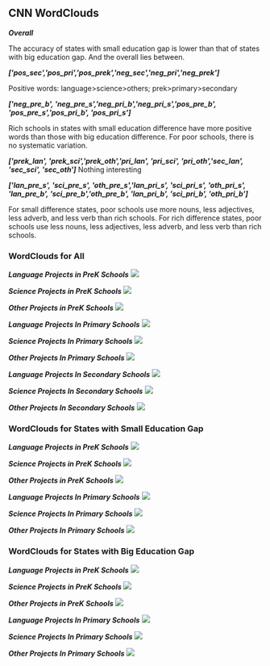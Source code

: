 ## CNN WordClouds

***Overall***

The accuracy of states with small education gap is lower than that of states with big education gap. And the overall lies between.

***['pos_sec','pos_pri','pos_prek','neg_sec','neg_pri','neg_prek']***

Positive words: language>science>others; prek>primary>secondary

***['neg_pre_b', 'neg_pre_s','neg_pri_b','neg_pri_s','pos_pre_b', 'pos_pre_s','pos_pri_b', 'pos_pri_s']***

Rich schools in states with small education difference have more positive words than those with big education difference. For poor schools, there is no systematic variation.

***['prek_lan', 'prek_sci','prek_oth','pri_lan', 'pri_sci', 'pri_oth','sec_lan', 'sec_sci', 'sec_oth']***
Nothing interesting

***['lan_pre_s', 'sci_pre_s', 'oth_pre_s','lan_pri_s', 'sci_pri_s', 'oth_pri_s', \
'lan_pre_b', 'sci_pre_b','oth_pre_b', 'lan_pri_b', 'sci_pri_b', 'oth_pri_b']***

For small difference states, poor schools use more nouns, less adjectives, less adverb, and less verb than rich schools.
For rich difference states, poor schools use less nouns, less adjectives, less adverb, and less verb than rich schools.


### WordClouds for All
***Language Projects in PreK Schools***
![](./figures/prek_lan.png)

***Science Projects in PreK Schools***
![](./figures/prek_sci.png)

***Other Projects in PreK Schools***
![](./figures/prek_oth.png)

***Language Projects In Primary Schools***
![](./figures/pri_lan.png)

***Science Projects In Primary Schools***
![](./figures/pri_sci.png)

***Other Projects In Primary Schools***
![](./figures/pri_oth.png)

***Language Projects In Secondary Schools***
![](./figures/sec_lan.png)

***Science Projects In Secondary Schools***
![](./figures/sec_sci.png)

***Other Projects In Secondary Schools***
![](./figures/sec_oth.png)


### WordClouds for States with Small Education Gap
***Language Projects in PreK Schools***
![](./figures/lan_pre_s.png)

***Science Projects in PreK Schools***
![](./figures/sci_pre_s.png)

***Other Projects in PreK Schools***
![](./figures/oth_pre_s.png)

***Language Projects In Primary Schools***
![](./figures/lan_pri_s.png)

***Science Projects In Primary Schools***
![](./figures/sci_pri_s.png)

***Other Projects In Primary Schools***
![](./figures/oth_pri_s.png)

### WordClouds for States with Big Education Gap
***Language Projects in PreK Schools***
![](./figures/lan_pre_b.png)

***Science Projects in PreK Schools***
![](./figures/sci_pre_b.png)

***Other Projects in PreK Schools***
![](./figures/oth_pre_b.png)

***Language Projects In Primary Schools***
![](./figures/lan_pri_b.png)

***Science Projects In Primary Schools***
![](./figures/sci_pri_b.png)

***Other Projects In Primary Schools***
![](./figures/oth_pri_b.png)

